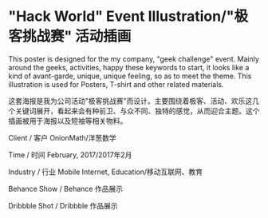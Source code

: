 # "Hack World" Event Illustration/"极客挑战赛" 活动插画

This poster is designed for the my company, "geek challenge" event. Mainly around the geeks, activities, happy these keywords to start, it looks like a kind of avant-garde, unique, unique feeling, so as to meet the theme. This illustration is used for Posters, T-shirt and other related materials.

这套海报是我为公司活动"极客挑战赛"而设计。主要围绕着极客、活动、欢乐这几个关键词展开，看起来会有种前卫、与众不同、独特的感觉，从而迎合主题。这个插画被用于海报以及短袖等相关物料。


Client / 客户
OnionMath/洋葱数学

Time / 时间
February, 2017/2017年2月

Industry / 行业
Mobile Internet, Education/移动互联网、教育

Behance Show / Behance 作品展示

Dribbble Shot / Dribbble 作品展示